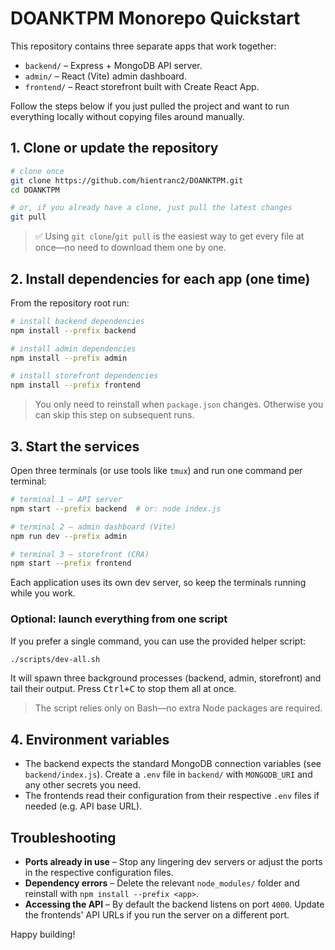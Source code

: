 # DOANKTPM Monorepo Quickstart

This repository contains three separate apps that work together:

- `backend/` – Express + MongoDB API server.
- `admin/` – React (Vite) admin dashboard.
- `frontend/` – React storefront built with Create React App.

Follow the steps below if you just pulled the project and want to run everything locally without copying files around manually.

## 1. Clone or update the repository

```bash
# clone once
git clone https://github.com/hientranc2/DOANKTPM.git
cd DOANKTPM

# or, if you already have a clone, just pull the latest changes
git pull
```

> ✅ Using `git clone`/`git pull` is the easiest way to get every file at once—no need to download them one by one.

## 2. Install dependencies for each app (one time)

From the repository root run:

```bash
# install backend dependencies
npm install --prefix backend

# install admin dependencies
npm install --prefix admin

# install storefront dependencies
npm install --prefix frontend
```

> You only need to reinstall when `package.json` changes. Otherwise you can skip this step on subsequent runs.

## 3. Start the services

Open three terminals (or use tools like `tmux`) and run one command per terminal:

```bash
# terminal 1 – API server
npm start --prefix backend  # or: node index.js

# terminal 2 – admin dashboard (Vite)
npm run dev --prefix admin

# terminal 3 – storefront (CRA)
npm start --prefix frontend
```

Each application uses its own dev server, so keep the terminals running while you work.

### Optional: launch everything from one script

If you prefer a single command, you can use the provided helper script:

```bash
./scripts/dev-all.sh
```

It will spawn three background processes (backend, admin, storefront) and tail their output. Press <kbd>Ctrl+C</kbd> to stop them all at once.

> The script relies only on Bash—no extra Node packages are required.

## 4. Environment variables

- The backend expects the standard MongoDB connection variables (see `backend/index.js`). Create a `.env` file in `backend/` with `MONGODB_URI` and any other secrets you need.
- The frontends read their configuration from their respective `.env` files if needed (e.g. API base URL).

## Troubleshooting

- **Ports already in use** – Stop any lingering dev servers or adjust the ports in the respective configuration files.
- **Dependency errors** – Delete the relevant `node_modules/` folder and reinstall with `npm install --prefix <app>`.
- **Accessing the API** – By default the backend listens on port `4000`. Update the frontends' API URLs if you run the server on a different port.

Happy building!
